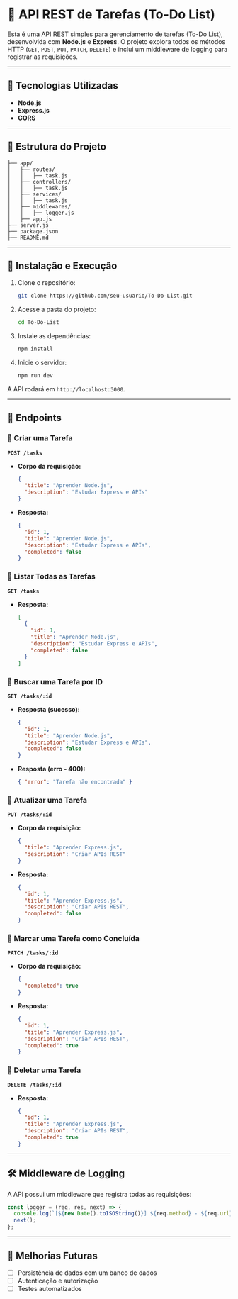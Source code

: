 # 📌 API REST de Tarefas (To-Do List)

Esta é uma API REST simples para gerenciamento de tarefas (To-Do List), desenvolvida com **Node.js** e **Express**. O projeto explora todos os métodos HTTP (`GET`, `POST`, `PUT`, `PATCH`, `DELETE`) e inclui um middleware de logging para registrar as requisições.

---

## 🚀 Tecnologias Utilizadas

- **Node.js**
- **Express.js**
- **CORS**

---

## 📂 Estrutura do Projeto

```
├── app/
│   ├── routes/
│   │   ├── task.js
│   ├── controllers/
│   │   ├── task.js
│   ├── services/
│   │   ├── task.js
│   ├── middlewares/
│   │   ├── logger.js
│   ├── app.js
├── server.js
├── package.json
├── README.md
```

---

## 🔧 Instalação e Execução

1. Clone o repositório:
   ```sh
   git clone https://github.com/seu-usuario/To-Do-List.git
   ```

2. Acesse a pasta do projeto:
   ```sh
   cd To-Do-List
   ```

3. Instale as dependências:
   ```sh
   npm install
   ```

4. Inicie o servidor:
   ```sh
   npm run dev
   ```

A API rodará em `http://localhost:3000`.

---

## 📌 Endpoints

### 🔹 Criar uma Tarefa
**`POST /tasks`**
- **Corpo da requisição:**
  ```json
  {
    "title": "Aprender Node.js",
    "description": "Estudar Express e APIs"
  }
  ```
- **Resposta:**
  ```json
  {
    "id": 1,
    "title": "Aprender Node.js",
    "description": "Estudar Express e APIs",
    "completed": false
  }
  ```

### 🔹 Listar Todas as Tarefas
**`GET /tasks`**
- **Resposta:**
  ```json
  [
    {
      "id": 1,
      "title": "Aprender Node.js",
      "description": "Estudar Express e APIs",
      "completed": false
    }
  ]
  ```

### 🔹 Buscar uma Tarefa por ID
**`GET /tasks/:id`**
- **Resposta (sucesso):**
  ```json
  {
    "id": 1,
    "title": "Aprender Node.js",
    "description": "Estudar Express e APIs",
    "completed": false
  }
  ```
- **Resposta (erro - 400):**
  ```json
  { "error": "Tarefa não encontrada" }
  ```

### 🔹 Atualizar uma Tarefa
**`PUT /tasks/:id`**
- **Corpo da requisição:**
  ```json
  {
    "title": "Aprender Express.js",
    "description": "Criar APIs REST"
  }
  ```
- **Resposta:**
  ```json
  {
    "id": 1,
    "title": "Aprender Express.js",
    "description": "Criar APIs REST",
    "completed": false
  }
  ```

### 🔹 Marcar uma Tarefa como Concluída
**`PATCH /tasks/:id`**
- **Corpo da requisição:**
  ```json
  {
    "completed": true
  }
  ```
- **Resposta:**
  ```json
  {
    "id": 1,
    "title": "Aprender Express.js",
    "description": "Criar APIs REST",
    "completed": true
  }
  ```

### 🔹 Deletar uma Tarefa
**`DELETE /tasks/:id`**
- **Resposta:**
  ```json
  {
    "id": 1,
    "title": "Aprender Express.js",
    "description": "Criar APIs REST",
    "completed": true
  }
  ```

---

## 🛠️ Middleware de Logging
A API possui um middleware que registra todas as requisições:
```javascript
const logger = (req, res, next) => {
  console.log(`[${new Date().toISOString()}] ${req.method} - ${req.url}`);
  next();
};
```

---

## 📌 Melhorias Futuras
- [ ] Persistência de dados com um banco de dados
- [ ] Autenticação e autorização
- [ ] Testes automatizados
